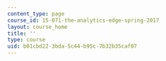 ```yaml
---
content_type: page
course_id: 15-071-the-analytics-edge-spring-2017
layout: course_home
title: ''
type: course
uid: b01cbd22-3bda-5c44-b95c-7b32b35caf07
---
```

